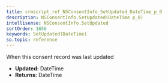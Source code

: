```yaml
---
title: crmscript_ref_NSConsentInfo_SetUpdated_DateTime_p_0
description: NSConsentInfo.SetUpdated(DateTime p_0)
intellisense: NSConsentInfo.SetUpdated
sortOrder: 1656
keywords: SetUpdated(DateTime)
so.topic: reference
---
```



When this consent record was last updated



* **Updated:** DateTime
* **Returns:** DateTime


